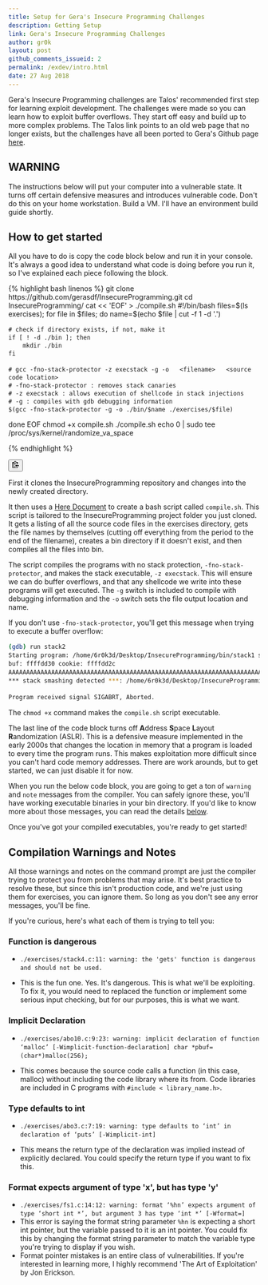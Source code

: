 ```yaml
---
title: Setup for Gera's Insecure Programming Challenges
description: Getting Setup
link: Gera's Insecure Programming Challenges
author: gr0k
layout: post
github_comments_issueid: 2
permalink: /exdev/intro.html
date: 27 Aug 2018
---
```

Gera's Insecure Programming challenges are Talos' recommended first step for learning exploit development. The challenges were made so you can learn how to exploit buffer overflows. They start off easy and build up to more complex problems. The Talos link points to an old web page that no longer exists, but the challenges have all been ported to Gera's Github page [here](https://github.com/gerasdf/InsecureProgramming).

## WARNING

The instructions below will put your computer into a vulnerable state. It turns off certain defensive measures and introduces vulnerable code. Don't do this on your home workstation. Build a VM. I'll have an environment build guide shortly.

## How to get started

All you have to do is copy the code block below and run it in your console. It's always a good idea to understand what  code is doing before you run it, so I've explained each piece following the block.

<div class="code-container">
{% highlight bash linenos %}
git clone https://github.com/gerasdf/InsecureProgramming.git
cd InsecureProgramming/
cat << 'EOF' > ./compile.sh
#!/bin/bash
files=$(ls exercises);
for file in $files; do
    name=$(echo $file | cut -f 1 -d '.')

    # check if directory exists, if not, make it
    if [ ! -d ./bin ]; then
        mkdir ./bin
    fi
    
    # gcc -fno-stack-protector -z execstack -g -o   <filename>   <source code location>
    # -fno-stack-protector : removes stack canaries
    # -z execstack : allows execution of shellcode in stack injections
    # -g : compiles with gdb debugging information
    $(gcc -fno-stack-protector -g -o ./bin/$name ./exercises/$file)
done
EOF
chmod +x compile.sh
./compile.sh
echo 0 | sudo tee /proc/sys/kernel/randomize_va_space
    
{% endhighlight %}

<button class="cbtn" data-clipboard-target=".code">
    <img src="/assets/images/clippy.svg" alt="Copy to clipboard" width="13">
</button>

</div>

First it clones the InsecureProgramming repository and changes into the newly created directory.

It then uses a [Here Document](http://tldp.org/LDP/abs/html/here-docs.html) to create a bash script called `compile.sh`. This script is tailored to the InsecureProgramming project folder you just cloned. It gets a listing of all the source code files in the exercises directory, gets the file names by themselves (cutting off everything from the period to the end of the filename), creates a bin directory if it doesn't exist, and then compiles all the files into bin.

The script compiles the programs with no stack protection, `-fno-stack-protector`, and makes the stack executable, `-z execstack`. This will ensure we can do buffer overflows, and that any shellcode we write into these programs will get executed. The `-g` switch  is included to compile with debugging information and the `-o` switch sets the file output location and name.

If you don't use `-fno-stack-protector`, you'll get this message when trying to execute a buffer overflow:

```bash
(gdb) run stack2
Starting program: /home/6r0k3d/Desktop/InsecureProgramming/bin/stack1 stack2
buf: ffffdd30 cookie: ffffdd2c
AAAAAAAAAAAAAAAAAAAAAAAAAAAAAAAAAAAAAAAAAAAAAAAAAAAAAAAAAAAAAAAAAAAAAAAAAAAAAAAAAAAAAAAAAAAAAAAAAAAAAAAAA
*** stack smashing detected ***: /home/6r0k3d/Desktop/InsecureProgramming/bin/stack1 terminated

Program received signal SIGABRT, Aborted.
```

The `chmod +x` command makes the `compile.sh` script executable.

The last line of the code block turns off **A**ddress **S**pace **L**ayout **R**andomization (ASLR). This is a defensive measure implemented in the early 2000s that changes the location in memory that a program is loaded to every time the program runs. This makes exploitation more difficult since you can't hard code memory addresses. There are work arounds, but to get started, we can just disable it for now.

When you run the below code block, you are going to get a ton of `warning` and `note` messages from the compiler. You can safely ignore these, you'll have working executable binaries in your bin directory. If you'd like to know more about those messages, you can read the details [below](#compilation-warnings-and-notes).

Once you've got your compiled executables, you're ready to get started!

## Compilation Warnings and Notes

All those warnings and notes on the command prompt are just the compiler trying to protect you from problems that may arise. It's best practice to resolve these, but since this isn't production code, and we're just using them for exercises, you can ignore them. So long as you don't see any error messages, you'll be fine.

If you're curious, here's what each of them is trying to tell you:

### Function is dangerous

- `./exercises/stack4.c:11: warning: the 'gets' function is dangerous and should not be used.`

- This is the fun one. Yes. It's dangerous. This is what we'll be exploiting. To fix it, you would need to replaced the function or implement some serious input checking, but for our purposes, this is what we want.



### Implicit Declaration

- `./exercises/abo10.c:9:23: warning: implicit declaration of function ‘malloc’ [-Wimplicit-function-declaration] char *pbuf=(char*)malloc(256);`

- This comes because the source code calls a function (in this case, malloc) without including the code library where its from. Code libraries are included in C programs with `#include < library_name.h>`.



### Type defaults to int

- `./exercises/abo3.c:7:19: warning: type defaults to ‘int’ in declaration of ‘puts’ [-Wimplicit-int]`

- This means the return type of the declaration was implied instead of explicitly declared.  You could specify the return type if you want to fix this.



### Format <format string parameter> expects argument of type 'x', but has type 'y'

- `./exercises/fs1.c:14:12: warning: format ‘%hn’ expects argument of type ‘short int *’, but argument 3 has type ‘int *’ [-Wformat=]`
- This error is saying the format string parameter `%hn`  is expecting a short int pointer, but the variable passed to it is an int pointer. You could fix this by changing the format string parameter to match the variable type you're trying to display if you wish.
- Format pointer mistakes is an entire class of vulnerabilities. If you're interested in learning more, I highly recommend 'The Art of Exploitation' by Jon Erickson.
